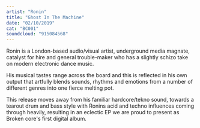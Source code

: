 ```yaml
---
artist: "Ronin"
title: "Ghost In The Machine"
date: "02/10/2019"
cat: "BC001"
soundcloud: "915084568"
---
```


Ronin is a London-based audio/visual artist, underground media magnate, catalyst for hire and general trouble-maker who
has a slightly schizo take on modern electronic dance music.

His musical tastes range across the board and this is reflected in his own output that artfully blends sounds, rhythms
and emotions from a number of different genres into one fierce melting pot.

This release moves away from his familiar hardcore/tekno sound, towards a tearout drum and bass style with Ronins acid
and techno influences coming through heavily, resulting in an eclectic EP we are proud to present as Broken core's first
digital album.
